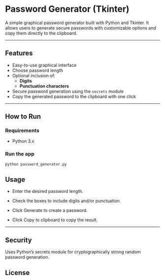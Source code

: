 # Password Generator (Tkinter)

A simple graphical password generator built with Python and Tkinter. It allows users to generate secure passwords with customizable options and copy them directly to the clipboard.

---

## Features

- Easy-to-use graphical interface
- Choose password length
- Optional inclusion of:
  - **Digits**
  - **Punctuation characters**
- Secure password generation using the `secrets` module
- Copy the generated password to the clipboard with one click

---


## How to Run

### Requirements

- Python 3.x

### Run the app

```bash
python password_generator.py
```

## Usage
- Enter the desired password length.

- Check the boxes to include digits and/or punctuation.

- Click Generate to create a password.

- Click Copy to clipboard to copy the result.

---

## Security
Uses Python’s secrets module for cryptographically strong random password generation.

## License